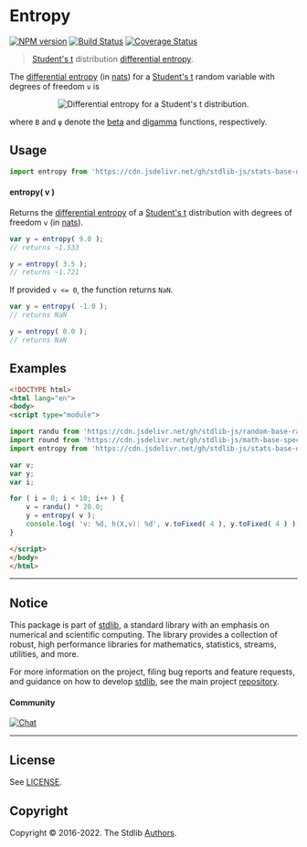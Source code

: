 <!--

@license Apache-2.0

Copyright (c) 2018 The Stdlib Authors.

Licensed under the Apache License, Version 2.0 (the "License");
you may not use this file except in compliance with the License.
You may obtain a copy of the License at

   http://www.apache.org/licenses/LICENSE-2.0

Unless required by applicable law or agreed to in writing, software
distributed under the License is distributed on an "AS IS" BASIS,
WITHOUT WARRANTIES OR CONDITIONS OF ANY KIND, either express or implied.
See the License for the specific language governing permissions and
limitations under the License.

-->

# Entropy

[![NPM version][npm-image]][npm-url] [![Build Status][test-image]][test-url] [![Coverage Status][coverage-image]][coverage-url] <!-- [![dependencies][dependencies-image]][dependencies-url] -->

> [Student's t][t-distribution] distribution [differential entropy][entropy].

<!-- Section to include introductory text. Make sure to keep an empty line after the intro `section` element and another before the `/section` close. -->

<section class="intro">

The [differential entropy][entropy] (in [nats][nats]) for a [Student's t][t-distribution] random variable with degrees of freedom `ν` is

<!-- <equation class="equation" label="eq:t_entropy" align="center" raw="h\left( X \right) = \frac{\nu +1}{2} \left[\psi\left({\frac{1+\nu }{2}}\right)-\psi\left({\frac{\nu }{2}}\right)\right]+\ln{\left[{\sqrt {\nu }}B\left({\frac{\nu }{2}},{\frac{1}{2}}\right)\right]}" alt="Differential entropy for a Student's t distribution."> -->

<div class="equation" align="center" data-raw-text="h\left( X \right) = \frac{\nu +1}{2} \left[\psi\left({\frac{1+\nu }{2}}\right)-\psi\left({\frac{\nu }{2}}\right)\right]+\ln{\left[{\sqrt {\nu }}B\left({\frac{\nu }{2}},{\frac{1}{2}}\right)\right]}" data-equation="eq:t_entropy">
    <img src="https://cdn.jsdelivr.net/gh/stdlib-js/stdlib@591cf9d5c3a0cd3c1ceec961e5c49d73a68374cb/lib/node_modules/@stdlib/stats/base/dists/t/entropy/docs/img/equation_t_entropy.svg" alt="Differential entropy for a Student's t distribution.">
    <br>
</div>

<!-- </equation> -->

where `Β` and `ψ` denote the [beta][beta-function] and [digamma][digamma] functions, respectively.

</section>

<!-- /.intro -->

<!-- Package usage documentation. -->



<section class="usage">

## Usage

```javascript
import entropy from 'https://cdn.jsdelivr.net/gh/stdlib-js/stats-base-dists-t-entropy@esm/index.mjs';
```

#### entropy( v )

Returns the [differential entropy][entropy] of a [Student's t][t-distribution] distribution with degrees of freedom `v` (in [nats][nats]).

```javascript
var y = entropy( 9.0 );
// returns ~1.533

y = entropy( 3.5 );
// returns ~1.721
```

If provided `v <= 0`, the function returns `NaN`.

```javascript
var y = entropy( -1.0 );
// returns NaN

y = entropy( 0.0 );
// returns NaN
```

</section>

<!-- /.usage -->

<!-- Package usage notes. Make sure to keep an empty line after the `section` element and another before the `/section` close. -->

<section class="notes">

</section>

<!-- /.notes -->

<!-- Package usage examples. -->

<section class="examples">

## Examples

<!-- eslint no-undef: "error" -->

```html
<!DOCTYPE html>
<html lang="en">
<body>
<script type="module">

import randu from 'https://cdn.jsdelivr.net/gh/stdlib-js/random-base-randu@esm/index.mjs';
import round from 'https://cdn.jsdelivr.net/gh/stdlib-js/math-base-special-round@esm/index.mjs';
import entropy from 'https://cdn.jsdelivr.net/gh/stdlib-js/stats-base-dists-t-entropy@esm/index.mjs';

var v;
var y;
var i;

for ( i = 0; i < 10; i++ ) {
    v = randu() * 20.0;
    y = entropy( v );
    console.log( 'v: %d, h(X,v): %d', v.toFixed( 4 ), y.toFixed( 4 ) );
}

</script>
</body>
</html>
```

</section>

<!-- /.examples -->

<!-- Section to include cited references. If references are included, add a horizontal rule *before* the section. Make sure to keep an empty line after the `section` element and another before the `/section` close. -->

<section class="references">

</section>

<!-- /.references -->

<!-- Section for related `stdlib` packages. Do not manually edit this section, as it is automatically populated. -->

<section class="related">

</section>

<!-- /.related -->

<!-- Section for all links. Make sure to keep an empty line after the `section` element and another before the `/section` close. -->


<section class="main-repo" >

* * *

## Notice

This package is part of [stdlib][stdlib], a standard library with an emphasis on numerical and scientific computing. The library provides a collection of robust, high performance libraries for mathematics, statistics, streams, utilities, and more.

For more information on the project, filing bug reports and feature requests, and guidance on how to develop [stdlib][stdlib], see the main project [repository][stdlib].

#### Community

[![Chat][chat-image]][chat-url]

---

## License

See [LICENSE][stdlib-license].


## Copyright

Copyright &copy; 2016-2022. The Stdlib [Authors][stdlib-authors].

</section>

<!-- /.stdlib -->

<!-- Section for all links. Make sure to keep an empty line after the `section` element and another before the `/section` close. -->

<section class="links">

[npm-image]: http://img.shields.io/npm/v/@stdlib/stats-base-dists-t-entropy.svg
[npm-url]: https://npmjs.org/package/@stdlib/stats-base-dists-t-entropy

[test-image]: https://github.com/stdlib-js/stats-base-dists-t-entropy/actions/workflows/test.yml/badge.svg?branch=v0.0.7
[test-url]: https://github.com/stdlib-js/stats-base-dists-t-entropy/actions/workflows/test.yml?query=branch:v0.0.7

[coverage-image]: https://img.shields.io/codecov/c/github/stdlib-js/stats-base-dists-t-entropy/main.svg
[coverage-url]: https://codecov.io/github/stdlib-js/stats-base-dists-t-entropy?branch=main

<!--

[dependencies-image]: https://img.shields.io/david/stdlib-js/stats-base-dists-t-entropy.svg
[dependencies-url]: https://david-dm.org/stdlib-js/stats-base-dists-t-entropy/main

-->

[chat-image]: https://img.shields.io/gitter/room/stdlib-js/stdlib.svg
[chat-url]: https://gitter.im/stdlib-js/stdlib/

[stdlib]: https://github.com/stdlib-js/stdlib

[stdlib-authors]: https://github.com/stdlib-js/stdlib/graphs/contributors

[umd]: https://github.com/umdjs/umd
[es-module]: https://developer.mozilla.org/en-US/docs/Web/JavaScript/Guide/Modules

[deno-url]: https://github.com/stdlib-js/stats-base-dists-t-entropy/tree/deno
[umd-url]: https://github.com/stdlib-js/stats-base-dists-t-entropy/tree/umd
[esm-url]: https://github.com/stdlib-js/stats-base-dists-t-entropy/tree/esm
[branches-url]: https://github.com/stdlib-js/stats-base-dists-t-entropy/blob/main/branches.md

[stdlib-license]: https://raw.githubusercontent.com/stdlib-js/stats-base-dists-t-entropy/main/LICENSE

[t-distribution]: https://en.wikipedia.org/wiki/Student%27s_t-distribution

[entropy]: https://en.wikipedia.org/wiki/Entropy_%28information_theory%29

[nats]: https://en.wikipedia.org/wiki/Nat_%28unit%29

[beta-function]: https://en.wikipedia.org/wiki/Beta_function

[digamma]: https://en.wikipedia.org/wiki/Digamma_function

</section>

<!-- /.links -->

